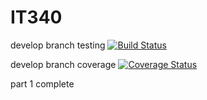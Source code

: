 # IT340

develop branch testing
[![Build Status](https://travis-ci.org/alahjouji/IT340.svg?branch=develop)](https://travis-ci.org/alahjouji/IT340)

develop branch coverage
[![Coverage Status](https://coveralls.io/repos/alahjouji/IT340/badge.svg?branch=develop&service=github)](https://coveralls.io/github/alahjouji/IT340?branch=develop)


part 1 complete
